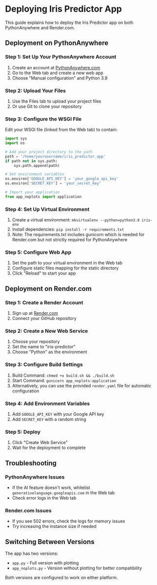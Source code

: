 # Deploying Iris Predictor App

This guide explains how to deploy the Iris Predictor app on both PythonAnywhere and Render.com.

## Deployment on PythonAnywhere

### Step 1: Set Up Your PythonAnywhere Account
1. Create an account at [PythonAnywhere.com](https://www.pythonanywhere.com/)
2. Go to the Web tab and create a new web app
3. Choose "Manual configuration" and Python 3.9

### Step 2: Upload Your Files
1. Use the Files tab to upload your project files
2. Or use Git to clone your repository

### Step 3: Configure the WSGI File
Edit your WSGI file (linked from the Web tab) to contain:

```python
import sys
import os

# Add your project directory to the path
path = '/home/yourusername/iris_predictor_app'
if path not in sys.path:
    sys.path.append(path)

# Set environment variables
os.environ['GOOGLE_API_KEY'] = 'your_google_api_key'
os.environ['SECRET_KEY'] = 'your_secret_key'

# Import your application
from app_noplots import application
```

### Step 4: Set Up Virtual Environment
1. Create a virtual environment: `mkvirtualenv --python=python3.9 iris-env`
2. Install dependencies: `pip install -r requirements.txt`
3. Note: The requirements.txt includes gunicorn which is needed for Render.com but not strictly required for PythonAnywhere

### Step 5: Configure Web App
1. Set the path to your virtual environment in the Web tab
2. Configure static files mapping for the static directory
3. Click "Reload" to start your app

## Deployment on Render.com

### Step 1: Create a Render Account
1. Sign up at [Render.com](https://render.com/)
2. Connect your GitHub repository

### Step 2: Create a New Web Service
1. Choose your repository
2. Set the name to "iris-predictor"
3. Choose "Python" as the environment

### Step 3: Configure Build Settings
1. Build Command: `chmod +x build.sh && ./build.sh`
2. Start Command: `gunicorn app_noplots:application`
3. Alternatively, you can use the provided `render.yaml` file for automatic configuration

### Step 4: Add Environment Variables
1. Add `GOOGLE_API_KEY` with your Google API key
2. Add `SECRET_KEY` with a random string

### Step 5: Deploy
1. Click "Create Web Service"
2. Wait for the deployment to complete

## Troubleshooting

### PythonAnywhere Issues
- If the AI feature doesn't work, whitelist `generativelanguage.googleapis.com` in the Web tab
- Check error logs in the Web tab

### Render.com Issues
- If you see 502 errors, check the logs for memory issues
- Try increasing the instance size if needed

## Switching Between Versions

The app has two versions:
- `app.py` - Full version with plotting
- `app_noplots.py` - Version without plotting for better compatibility

Both versions are configured to work on either platform.
